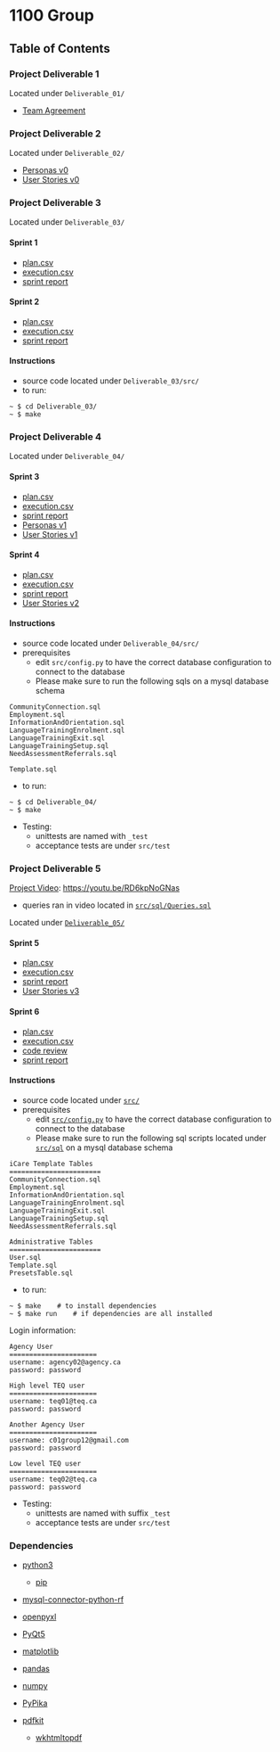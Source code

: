 # 1100 Group

## Table of Contents

### Project Deliverable 1
Located under `Deliverable_01/`
 - [Team Agreement](https://github.com/CSCC01/Team12/blob/master/Deliverable_01/C01_Team_Agreement.pdf)

### Project Deliverable 2
Located under `Deliverable_02/`
 - [Personas v0](https://github.com/CSCC01/Team12/blob/master/Deliverable_02/personas_v0.pdf)
 - [User Stories v0](https://github.com/CSCC01/Team12/blob/master/Deliverable_02/user_stories_v0.pdf)

### Project Deliverable 3
Located under `Deliverable_03/`
#### Sprint 1
 - [plan.csv](https://github.com/CSCC01/Team12/blob/master/Deliverable_03/backlog/sprint01/plan.csv)
 - [execution.csv](https://github.com/CSCC01/Team12/blob/master/Deliverable_03/backlog/sprint01/execution.csv)
 - [sprint report](https://github.com/CSCC01/Team12/blob/master/Deliverable_03/backlog/sprint01/sprint_report_01.pdf)

#### Sprint 2
 - [plan.csv](https://github.com/CSCC01/Team12/blob/master/Deliverable_03/backlog/sprint02/plan.csv)
 - [execution.csv](https://github.com/CSCC01/Team12/blob/master/Deliverable_03/backlog/sprint02/execution.csv)
 - [sprint report](https://github.com/CSCC01/Team12/blob/master/Deliverable_03/backlog/sprint02/sprint_report_02.pdf)

#### Instructions
 - source code located under `Deliverable_03/src/`
 - to run:
```
~ $ cd Deliverable_03/
~ $ make
```

### Project Deliverable 4
Located under `Deliverable_04/`
#### Sprint 3
 - [plan.csv](https://github.com/CSCC01/Team12/blob/master/Deliverable_04/backlog/sprint03/plan.csv)
 - [execution.csv](https://github.com/CSCC01/Team12/blob/master/Deliverable_04/backlog/sprint03/execution.csv)
 - [sprint report](https://github.com/CSCC01/Team12/blob/master/Deliverable_04/backlog/sprint03/sprint_report_03.pdf)
 - [Personas v1](https://github.com/CSCC01/Team12/blob/master/Deliverable_04/backlog/sprint03/personas_v1.pdf)
 - [User Stories v1](https://github.com/CSCC01/Team12/blob/master/Deliverable_04/backlog/sprint03/user_stories_v1.pdf)

#### Sprint 4
 - [plan.csv](https://github.com/CSCC01/Team12/blob/master/Deliverable_04/backlog/sprint04/plan.csv)
 - [execution.csv](https://github.com/CSCC01/Team12/blob/master/Deliverable_04/backlog/sprint04/execution.csv)
 - [sprint report](https://github.com/CSCC01/Team12/blob/master/Deliverable_04/backlog/sprint04/sprint_report_04.pdf)
 - [User Stories v2](https://github.com/CSCC01/Team12/blob/master/Deliverable_04/backlog/sprint04/user_stories_v2.pdf)

#### Instructions
 - source code located under `Deliverable_04/src/`
 - prerequisites
    - edit `src/config.py` to have the correct database configuration to connect to the database
    - Please make sure to run the following sqls on a mysql database schema
```
CommunityConnection.sql
Employment.sql
InformationAndOrientation.sql
LanguageTrainingEnrolment.sql
LanguageTrainingExit.sql
LanguageTrainingSetup.sql
NeedAssessmentReferrals.sql

Template.sql
```

 - to run:
```
~ $ cd Deliverable_04/
~ $ make
```
 - Testing:
    - unittests are named with `_test`
    - acceptance tests are under `src/test`

### Project Deliverable 5
[Project Video](https://youtu.be/RD6kpNoGNas): https://youtu.be/RD6kpNoGNas
 - queries ran in video located in [`src/sql/Queries.sql`](https://github.com/CSCC01/Team12/blob/master/src/sql/Queries.sql)

Located under [`Deliverable_05/`](https://github.com/CSCC01/Team12/tree/master/Deliverable_05/backlog)
#### Sprint 5
 - [plan.csv](https://github.com/CSCC01/Team12/blob/master/Deliverable_05/backlog/sprint05/plan.csv)
 - [execution.csv](https://github.com/CSCC01/Team12/blob/master/Deliverable_05/backlog/sprint05/execution.csv)
 - [sprint report](https://github.com/CSCC01/Team12/blob/master/Deliverable_05/backlog/sprint05/sprint_report_05.pdf)
 - [User Stories v3](https://github.com/CSCC01/Team12/blob/master/Deliverable_05/backlog/sprint05/user_stories_v3.pdf)

#### Sprint 6
 - [plan.csv](https://github.com/CSCC01/Team12/blob/master/Deliverable_05/backlog/sprint06/plan.csv)
 - [execution.csv](https://github.com/CSCC01/Team12/blob/master/Deliverable_05/backlog/sprint06/execution.csv)
 - [code review](https://github.com/CSCC01/Team12/blob/master/Deliverable_05/backlog/sprint06/code_review.pdf)
 - [sprint report](https://github.com/CSCC01/Team12/blob/master/Deliverable_05/backlog/sprint06/sprint_report_06.pdf)

#### Instructions
 - source code located under [`src/`](https://github.com/CSCC01/Team12/tree/master/src)
 - prerequisites
    - edit [`src/config.py`](https://github.com/CSCC01/Team12/blob/master/src/config.py) to have the correct database configuration to connect to the database
    - Please make sure to run the following sql scripts located under [`src/sql`](https://github.com/CSCC01/Team12/tree/master/src/sql) on a mysql database schema
```
iCare Template Tables
=======================
CommunityConnection.sql
Employment.sql
InformationAndOrientation.sql
LanguageTrainingEnrolment.sql
LanguageTrainingExit.sql
LanguageTrainingSetup.sql
NeedAssessmentReferrals.sql

Administrative Tables
=======================
User.sql
Template.sql
PresetsTable.sql
```

 - to run:
```
~ $ make	# to install dependencies
~ $ make run	# if dependencies are all installed
```
Login information:
```
Agency User
======================
username: agency02@agency.ca
password: password

High level TEQ user
======================
username: teq01@teq.ca
password: password

Another Agency User
======================
username: c01group12@gmail.com
password: password

Low level TEQ user
======================
username: teq02@teq.ca
password: password
```

 - Testing:
    - unittests are named with suffix `_test`
    - acceptance tests are under `src/test`


### Dependencies
 - [python3](https://www.python.org/)
    - [pip](https://pypi.org/project/pip/)

 - [mysql-connector-python-rf](https://dev.mysql.com/doc/connector-python/en/connector-python-installation.html)
 - [openpyxl](https://bitbucket.org/openpyxl/openpyxl)

 - [PyQt5](https://www.riverbankcomputing.com/software/pyqt/download5)

 - [matplotlib](https://matplotlib.org/)
 - [pandas](https://pandas.pydata.org/) 
 - [numpy](https://www.numpy.org)
 - [PyPika](https://pypika.readthedocs.io/en/latest/1_installation.html)
 - [pdfkit](https://github.com/JazzCore/python-pdfkit)
    - [wkhtmltopdf](https://github.com/JazzCore/python-pdfkit)

